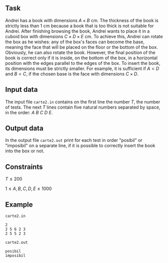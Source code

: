 ## Task

Andrei has a book with dimensions $A \times B$ cm. The thickness of the book is strictly less than 1 cm because a book that is too thick is not suitable for Andrei. After finishing browsing the book, Andrei wants to place it in a cuboid box with dimensions $C \times D \times E$ cm. To achieve this, Andrei can rotate the box as he wishes: any of the box's faces can become the base, meaning the face that will be placed on the floor or the bottom of the box. Obviously, he can also rotate the book. However, the final position of the book is correct only if it is inside, on the bottom of the box, in a horizontal position with the edges parallel to the edges of the box. To insert the book, its dimensions must be strictly smaller. For example, it is sufficient if $A < D$ and $B < C$, if the chosen base is the face with dimensions $C \times D$.

## Input data

The input file `carte2.in` contains on the first line the number $T$, the number of tests. The next $T$ lines contain five natural numbers separated by space, in the order: $A$ $B$ $C$ $D$ $E$.

## Output data

In the output file `carte2.out` print for each test in order "posibil" or "imposibil" on a separate line, if it is possible to correctly insert the book into the box or not.

## Constraints

$T \leq 200$

$1 \leq A, B, C, D, E \leq 1000$

## Example

`carte2.in`
```
2
2 5 6 2 3
2 5 5 2 3
```

`carte2.out`
```
posibil
imposibil
```